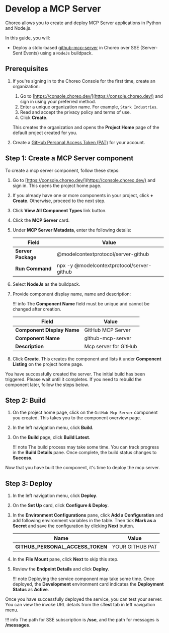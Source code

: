 # Develop a MCP Server

Choreo allows you to create and deploy MCP Server applications in Python and Node.js. 

In this guide, you will:

- Deploy a stdio-based [github-mcp-server](https://github.com/github/github-mcp-server) in Choreo  over SSE (Server-Sent Events) using a `NodeJs` buildpack. 

## Prerequisites

1. If you're signing in to the Choreo Console for the first time, create an organization:
    1. Go to [https://console.choreo.dev/](https://console.choreo.dev/) and sign in using your preferred method.
    2. Enter a unique organization name. For example, `Stark Industries`.
    3. Read and accept the privacy policy and terms of use.
    4. Click **Create**.

    This creates the organization and opens the **Project Home** page of the default project created for you.

2. Create a [GitHub Personal Access Token (PAT)](https://docs.github.com/en/authentication/keeping-your-account-and-data-secure/managing-your-personal-access-tokens#creating-a-fine-grained-personal-access-token) for your account.

## Step 1: Create a MCP Server component

To create a mcp server component, follow these steps:

1. Go to [https://console.choreo.dev/](https://console.choreo.dev/) and sign in. This opens the project home page.
2. If you already have one or more components in your project, click **+ Create**. Otherwise, proceed to the next step.
3. Click **View All Component Types** link button.
4. Click the **MCP Server** card.
5. Under **MCP Server Metadata**, enter the following details:

    | **Field**              | **Value**          |
    |------------------------|--------------------|
    | **Server Package**       | @modelcontextprotocol/server-github |
    | **Run Command**  | npx -y @modelcontextprotocol/server-github    |

6. Select **NodeJs** as the buildpack.
7. Provide component display name, name and description:

    !!! info
        The **Component Name** field must be unique and cannot be changed after creation.

    | **Field**                 | **Value**          |
    |---------------------------|--------------------|
    | **Component Display Name**| GitHub MCP Server         |
    | **Component Name**        | github-mcp-server         |
    | **Description**           | Mcp server for GitHub     |

8. Click **Create**. This creates the component and lists it under **Component Listing** on the project home page.

You have successfully created the server. The initial build has been triggered. Please wait until it completes.
If you need to rebuild the component later, follow the steps below.

## Step 2: Build

1. On the project home page, click on the `GitHub Mcp Server` component you created. This takes you to the component overview page.
2. In the left navigation menu, click **Build**.
3. On the **Build** page, click **Build Latest**.

    !!! note
        The build process may take some time. You can track progress in the **Build Details** pane. Once complete, the build status changes to **Success**.

Now that you have built the component, it's time to deploy the mcp server.

## Step 3: Deploy

1. In the left navigation menu, click **Deploy**.
2. On the **Set Up** card, click **Configure & Deploy**.
3. In the **Environment Configurations** pane, click **Add a Configuration** and add following environment variables in the table. Then tick **Mark as a Secret** and save the configuration by clicking **Next** button.

    | **Name**                 | **Value**          |
    |---------------------------|--------------------|
    | **GITHUB_PERSONAL_ACCESS_TOKEN**| YOUR GITHUB PAT         |

4. In the **File Mount** pane, click **Next** to skip this step.
5. Review the **Endpoint Details** and click **Deploy**.

    !!! note
        Deploying the service component may take some time. Once deployed, the **Development** environment card indicates the **Deployment Status** as **Active**.

Once you have successfully deployed the service, you can test your server. You can view the invoke URL details from the  s**Test** tab in left navigation menu.

!!! info
    The path for SSE subscription is **/sse**, and the path for messages is **/messages**.
